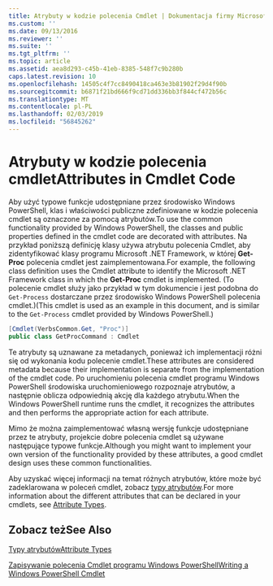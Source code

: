 ```yaml
---
title: Atrybuty w kodzie polecenia Cmdlet | Dokumentacja firmy Microsoft
ms.custom: ''
ms.date: 09/13/2016
ms.reviewer: ''
ms.suite: ''
ms.tgt_pltfrm: ''
ms.topic: article
ms.assetid: aea8d293-c45b-41eb-8385-548f7c9b280b
caps.latest.revision: 10
ms.openlocfilehash: 14505c4f7cc8490418ca463e3b81902f29d4f90b
ms.sourcegitcommit: b6871f21bd666f9cd71dd336bb3f844cf472b56c
ms.translationtype: MT
ms.contentlocale: pl-PL
ms.lasthandoff: 02/03/2019
ms.locfileid: "56845262"
---
```

# <a name="attributes-in-cmdlet-code"></a><span data-ttu-id="7ef87-102">Atrybuty w kodzie polecenia cmdlet</span><span class="sxs-lookup"><span data-stu-id="7ef87-102">Attributes in Cmdlet Code</span></span>

<span data-ttu-id="7ef87-103">Aby użyć typowe funkcje udostępniane przez środowisko Windows PowerShell, klas i właściwości publiczne zdefiniowane w kodzie polecenia cmdlet są oznaczone za pomocą atrybutów.</span><span class="sxs-lookup"><span data-stu-id="7ef87-103">To use the common functionality provided by Windows PowerShell, the classes and public properties defined in the cmdlet code are decorated with attributes.</span></span> <span data-ttu-id="7ef87-104">Na przykład poniższą definicję klasy używa atrybutu polecenia Cmdlet, aby zidentyfikować klasy programu Microsoft .NET Framework, w której **Get-Proc** polecenia cmdlet jest zaimplementowana.</span><span class="sxs-lookup"><span data-stu-id="7ef87-104">For example, the following class definition uses the Cmdlet attribute to identify the Microsoft .NET Framework class in which the **Get-Proc** cmdlet is implemented.</span></span> <span data-ttu-id="7ef87-105">(To polecenie cmdlet służy jako przykład w tym dokumencie i jest podobna do `Get-Process` dostarczane przez środowisko Windows PowerShell polecenia cmdlet.)</span><span class="sxs-lookup"><span data-stu-id="7ef87-105">(This cmdlet is used as an example in this document, and is similar to the `Get-Process` cmdlet provided by Windows PowerShell.)</span></span>

```csharp
[Cmdlet(VerbsCommon.Get, "Proc")]
public class GetProcCommand : Cmdlet
```

<span data-ttu-id="7ef87-106">Te atrybuty są uznawane za metadanych, ponieważ ich implementacji różni się od wykonania kodu polecenie cmdlet.</span><span class="sxs-lookup"><span data-stu-id="7ef87-106">These attributes are considered metadata because their implementation is separate from the implementation of the cmdlet code.</span></span> <span data-ttu-id="7ef87-107">Po uruchomieniu polecenia cmdlet programu Windows PowerShell środowiska uruchomieniowego rozpoznaje atrybutów, a następnie oblicza odpowiednią akcję dla każdego atrybutu.</span><span class="sxs-lookup"><span data-stu-id="7ef87-107">When the Windows PowerShell runtime runs the cmdlet, it recognizes the attributes and then performs the appropriate action for each attribute.</span></span>

<span data-ttu-id="7ef87-108">Mimo że można zaimplementować własną wersję funkcje udostępniane przez te atrybuty, projekcie dobre polecenia cmdlet są używane następujące typowe funkcje.</span><span class="sxs-lookup"><span data-stu-id="7ef87-108">Although you might want to implement your own version of the functionality provided by these attributes, a good cmdlet design uses these common functionalities.</span></span>

<span data-ttu-id="7ef87-109">Aby uzyskać więcej informacji na temat różnych atrybutów, które może być zadeklarowana w poleceń cmdlet, zobacz [typy atrybutów](./attribute-types.md).</span><span class="sxs-lookup"><span data-stu-id="7ef87-109">For more information about the different attributes that can be declared in your cmdlets, see [Attribute Types](./attribute-types.md).</span></span>

## <a name="see-also"></a><span data-ttu-id="7ef87-110">Zobacz też</span><span class="sxs-lookup"><span data-stu-id="7ef87-110">See Also</span></span>

[<span data-ttu-id="7ef87-111">Typy atrybutów</span><span class="sxs-lookup"><span data-stu-id="7ef87-111">Attribute Types</span></span>](./attribute-types.md)

[<span data-ttu-id="7ef87-112">Zapisywanie polecenia Cmdlet programu Windows PowerShell</span><span class="sxs-lookup"><span data-stu-id="7ef87-112">Writing a Windows PowerShell Cmdlet</span></span>](./writing-a-windows-powershell-cmdlet.md)
